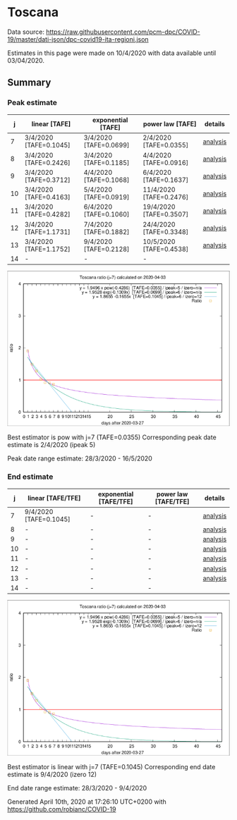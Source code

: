 # Toscana


Data source: https://raw.githubusercontent.com/pcm-dpc/COVID-19/master/dati-json/dpc-covid19-ita-regioni.json

Estimates in this page were made on 10/4/2020 with data available until 03/04/2020.


## Summary 

### Peak estimate 
|j|linear [TAFE]|exponential [TAFE]|power law [TAFE]|details|
|---|----|-----------|---------|-------|
|7|3/4/2020 [TAFE=0.1045]|3/4/2020 [TAFE=0.0699]|2/4/2020 [TAFE=0.0355]|[analysis](COVID-19_toscana_j7_2020-04-03.md)|
|8|3/4/2020 [TAFE=0.2426]|3/4/2020 [TAFE=0.1185]|4/4/2020 [TAFE=0.0916]|[analysis](COVID-19_toscana_j8_2020-04-03.md)|
|9|3/4/2020 [TAFE=0.3712]|4/4/2020 [TAFE=0.1068]|6/4/2020 [TAFE=0.1637]|[analysis](COVID-19_toscana_j9_2020-04-03.md)|
|10|3/4/2020 [TAFE=0.4163]|5/4/2020 [TAFE=0.0919]|11/4/2020 [TAFE=0.2476]|[analysis](COVID-19_toscana_j10_2020-04-03.md)|
|11|3/4/2020 [TAFE=0.4282]|6/4/2020 [TAFE=0.1060]|19/4/2020 [TAFE=0.3507]|[analysis](COVID-19_toscana_j11_2020-04-03.md)|
|12|3/4/2020 [TAFE=1.1731]|7/4/2020 [TAFE=0.1882]|24/4/2020 [TAFE=0.3348]|[analysis](COVID-19_toscana_j12_2020-04-03.md)|
|13|3/4/2020 [TAFE=1.1752]|9/4/2020 [TAFE=0.2128]|10/5/2020 [TAFE=0.4538]|[analysis](COVID-19_toscana_j13_2020-04-03.md)|
|14|-|-|-||

![best peak estimate](COVID-19_toscana_j7_2020-04-03.png)

Best estimator is pow with j=7 (TAFE=0.0355)
Corresponding peak date estimate is 2/4/2020 (ipeak 5)


Peak date range estimate: 28/3/2020 - 16/5/2020

### End estimate 
|j|linear [TAFE/TFE]|exponential [TAFE/TFE]|power law [TAFE/TFE]|details|
|---|----|-----------|---------|-------|
|7|9/4/2020 [TAFE=0.1045]|-|-|[analysis](COVID-19_toscana_j7_2020-04-03.md)|
|8|-|-|-|[analysis](COVID-19_toscana_j8_2020-04-03.md)|
|9|-|-|-|[analysis](COVID-19_toscana_j9_2020-04-03.md)|
|10|-|-|-|[analysis](COVID-19_toscana_j10_2020-04-03.md)|
|11|-|-|-|[analysis](COVID-19_toscana_j11_2020-04-03.md)|
|12|-|-|-|[analysis](COVID-19_toscana_j12_2020-04-03.md)|
|13|-|-|-|[analysis](COVID-19_toscana_j13_2020-04-03.md)|
|14|-|-|-||

![best zero estimate](COVID-19_toscana_j7_2020-04-03.png)

Best estimator is linear with j=7 (TAFE=0.1045)
Corresponding end date estimate is 9/4/2020 (izero 12)


End date range estimate: 28/3/2020 - 9/4/2020

Generated April 10th, 2020 at 17:26:10 UTC+0200 with https://github.com/robianc/COVID-19
